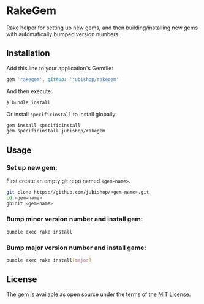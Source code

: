 # RakeGem

Rake helper for setting up new gems, and then building/installing new gems with automatically bumped version numbers.

## Installation

Add this line to your application's Gemfile:

```ruby
gem 'rakegem', github: 'jubishop/rakegem'
```

And then execute:

```sh
$ bundle install
```

Or install `specificinstall` to install globally:

```sh
gem install specificinstall
gem specificinstall jubishop/rakegem
```

## Usage

### Set up new gem:

First create an empty git repo named `<gem-name>`.

```sh
git clone https://github.com/jubishop/<gem-name>.git
cd <gem-name>
gbinit <gem-name>
```

### Bump minor version number and install gem:

```sh
bundle exec rake install
```

### Bump major version number and install game:

```sh
bundle exec rake install[major]
```

## License

The gem is available as open source under the terms of the [MIT License](https://opensource.org/licenses/MIT).
